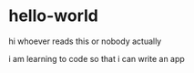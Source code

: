 # hello-world

hi whoever reads this
or nobody actually

i am learning to code so that i can write an app
